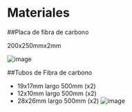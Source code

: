 # Materiales

##Placa de fibra de carbono 

200x250mmx2mm

![image](https://github.com/user-attachments/assets/1538a2e6-bcad-4e47-8fb5-e46819bb5d54)

##Tubos de Fibra de carbono
- 19x17mm largo 500mm (x2)
- 12x10mm largo 500mm (x2)
- 28x26mm largo 500mm (x2)
![image](https://github.com/user-attachments/assets/4037b635-9dcd-4175-952e-241bedf02a09)

